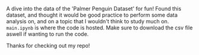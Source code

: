 A dive into the data of the 'Palmer Penguin Dataset' for fun!
Found this dataset, and thought it would be good practice to perform some data analysis on, and on a topic that I wouldn't think to study much on.
`main.ipynb` is where the code is hosted. Make sure to download the csv file aswell if wanting to run the code.

Thanks for checking out my repo!
